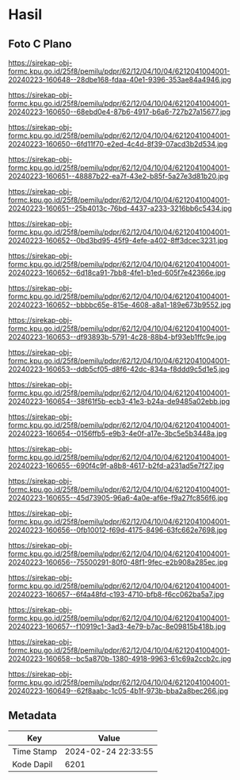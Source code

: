 # Hasil

## Foto C Plano

https://sirekap-obj-formc.kpu.go.id/25f8/pemilu/pdpr/62/12/04/10/04/6212041004001-20240223-160648--28dbe168-fdaa-40e1-9396-353ae84a4946.jpg

https://sirekap-obj-formc.kpu.go.id/25f8/pemilu/pdpr/62/12/04/10/04/6212041004001-20240223-160650--68ebd0e4-87b6-4917-b6a6-727b27a15677.jpg

https://sirekap-obj-formc.kpu.go.id/25f8/pemilu/pdpr/62/12/04/10/04/6212041004001-20240223-160650--6fd11f70-e2ed-4c4d-8f39-07acd3b2d534.jpg

https://sirekap-obj-formc.kpu.go.id/25f8/pemilu/pdpr/62/12/04/10/04/6212041004001-20240223-160651--48887b22-ea7f-43e2-b85f-5a27e3d81b20.jpg

https://sirekap-obj-formc.kpu.go.id/25f8/pemilu/pdpr/62/12/04/10/04/6212041004001-20240223-160651--25b4013c-76bd-4437-a233-3216bb6c5434.jpg

https://sirekap-obj-formc.kpu.go.id/25f8/pemilu/pdpr/62/12/04/10/04/6212041004001-20240223-160652--0bd3bd95-45f9-4efe-a402-8ff3dcec3231.jpg

https://sirekap-obj-formc.kpu.go.id/25f8/pemilu/pdpr/62/12/04/10/04/6212041004001-20240223-160652--6d18ca91-7bb8-4fe1-b1ed-605f7e42366e.jpg

https://sirekap-obj-formc.kpu.go.id/25f8/pemilu/pdpr/62/12/04/10/04/6212041004001-20240223-160652--bbbbc65e-815e-4608-a8a1-189e673b9552.jpg

https://sirekap-obj-formc.kpu.go.id/25f8/pemilu/pdpr/62/12/04/10/04/6212041004001-20240223-160653--df93893b-5791-4c28-88b4-bf93eb1ffc9e.jpg

https://sirekap-obj-formc.kpu.go.id/25f8/pemilu/pdpr/62/12/04/10/04/6212041004001-20240223-160653--ddb5cf05-d8f6-42dc-834a-f8ddd9c5d1e5.jpg

https://sirekap-obj-formc.kpu.go.id/25f8/pemilu/pdpr/62/12/04/10/04/6212041004001-20240223-160654--38f61f5b-ecb3-41e3-b24a-de9485a02ebb.jpg

https://sirekap-obj-formc.kpu.go.id/25f8/pemilu/pdpr/62/12/04/10/04/6212041004001-20240223-160654--0156ffb5-e9b3-4e0f-a17e-3bc5e5b3448a.jpg

https://sirekap-obj-formc.kpu.go.id/25f8/pemilu/pdpr/62/12/04/10/04/6212041004001-20240223-160655--690f4c9f-a8b8-4617-b2fd-a231ad5e7f27.jpg

https://sirekap-obj-formc.kpu.go.id/25f8/pemilu/pdpr/62/12/04/10/04/6212041004001-20240223-160655--45d73905-96a6-4a0e-af6e-f9a27fc856f6.jpg

https://sirekap-obj-formc.kpu.go.id/25f8/pemilu/pdpr/62/12/04/10/04/6212041004001-20240223-160656--0fb10012-f69d-4175-8496-63fc662e7698.jpg

https://sirekap-obj-formc.kpu.go.id/25f8/pemilu/pdpr/62/12/04/10/04/6212041004001-20240223-160656--75500291-80f0-48f1-9fec-e2b908a285ec.jpg

https://sirekap-obj-formc.kpu.go.id/25f8/pemilu/pdpr/62/12/04/10/04/6212041004001-20240223-160657--6f4a48fd-c193-4710-bfb8-f6cc062ba5a7.jpg

https://sirekap-obj-formc.kpu.go.id/25f8/pemilu/pdpr/62/12/04/10/04/6212041004001-20240223-160657--f10919c1-3ad3-4e79-b7ac-8e09815b418b.jpg

https://sirekap-obj-formc.kpu.go.id/25f8/pemilu/pdpr/62/12/04/10/04/6212041004001-20240223-160658--bc5a870b-1380-4918-9963-61c69a2ccb2c.jpg

https://sirekap-obj-formc.kpu.go.id/25f8/pemilu/pdpr/62/12/04/10/04/6212041004001-20240223-160649--62f8aabc-1c05-4b1f-973b-bba2a8bec266.jpg


## Metadata

| Key        | Value               |
| ---------- | ------------------- |
| Time Stamp | 2024-02-24 22:33:55 |
| Kode Dapil | 6201                |



